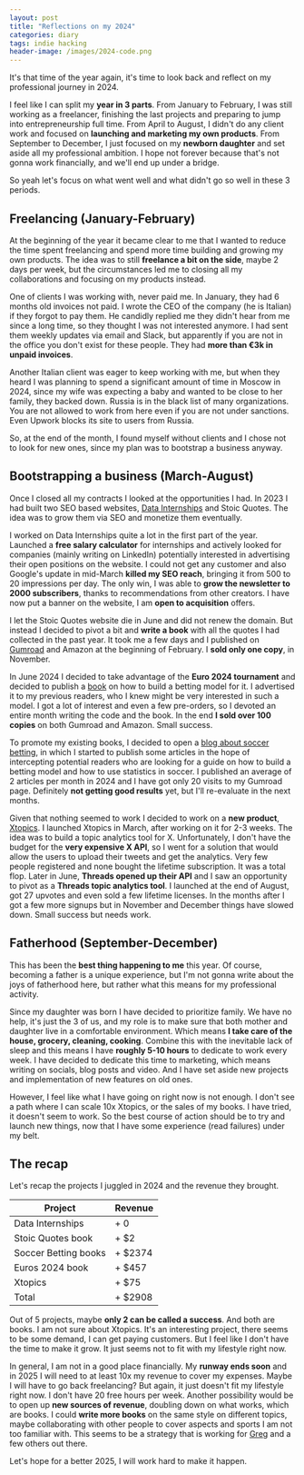 ```yaml
---
layout: post
title: "Reflections on my 2024"
categories: diary
tags: indie hacking
header-image: /images/2024-code.png
---
```


It's that time of the year again, it's time to look back and reflect on my professional journey in 2024.

I feel like I can split my **year in 3 parts**. From January to February, I was still working as a freelancer, finishing the last projects and preparing to jump into entrepreneurship full time. From April to August, I didn't do any client work and focused on **launching and marketing my own products**. From September to December, I just focused on my **newborn daughter** and set aside all my professional ambition. I hope not forever because that's not gonna work financially, and we'll end up under a bridge.

So yeah let's focus on what went well and what didn't go so well in these 3 periods.

## Freelancing (January-February)

At the beginning of the year it became clear to me that I wanted to reduce the time spent freelancing and spend more time building and growing my own products. The idea was to still **freelance a bit on the side**, maybe 2 days per week, but the circumstances led me to closing all my collaborations and focusing on my products instead.

One of clients I was working with, never paid me. In January, they had 6 months old invoices not paid. I wrote the CEO of the company (he is Italian) if they forgot to pay them. He candidly replied me they didn't hear from me since a long time, so they thought I was not interested anymore. I had sent them weekly updates via email and Slack, but apparently if you are not in the office you don't exist for these people. They had **more than €3k in unpaid invoices**.

Another Italian client was eager to keep working with me, but when they heard I was planning to spend a significant amount of time in Moscow in 2024, since my wife was expecting a baby and wanted to be close to her family, they backed down. Russia is in the black list of many organizations. You are not allowed to work from here even if you are not under sanctions. Even Upwork blocks its site to users from Russia.

So, at the end of the month, I found myself without clients and I chose not to look for new ones, since my plan was to bootstrap a business anyway.

## Bootstrapping a business (March-August)

Once I closed all my contracts I looked at the opportunities I had. In 2023 I had built two SEO based websites, [Data Internships][datainternships] and Stoic Quotes. The idea was to grow them via SEO and monetize them eventually.

I worked on Data Internships quite a lot in the first part of the year. Launched a **free salary calculator** for internships and actively looked for companies (mainly writing on LinkedIn) potentially interested in advertising their open positions on the website. I could not get any customer and also Google's update in mid-March **killed my SEO reach**, bringing it from 500 to 20 impressions per day. The only win, I was able to **grow the newsletter to 2000 subscribers**, thanks to recommendations from other creators. I have now put a banner on the website, I am **open to acquisition** offers.

I let the Stoic Quotes website die in June and did not renew the domain. But instead I decided to pivot a bit and **write a book** with all the quotes I had collected in the past year. It took me a few days and I published on [Gumroad][stoicquotes-gumroad] and Amazon at the beginning of February. I **sold only one copy**, in November.

In June 2024 I decided to take advantage of the **Euro 2024 tournament** and decided to publish a [book][euro2024-gumroad] on how to build a betting model for it. I advertised it to my previous readers, who I knew might be very interested in such a model. I got a lot of interest and even a few pre-orders, so I devoted an entire month writing the code and the book. In the end **I sold over 100 copies** on both Gumroad and Amazon. Small success.

To promote my existing books, I decided to open a [blog about soccer betting][soccrbets], in which I started to publish some articles in the hope of intercepting potential readers who are looking for a guide on how to build a betting model and how to use statistics in soccer. I published an average of 2 articles per month in 2024 and I have got only 20 visits to my Gumroad page. Definitely **not getting good results** yet, but I'll re-evaluate in the next months.

Given that nothing seemed to work I decided to work on a **new product**, [Xtopics][xtopics]. I launched Xtopics in March, after working on it for 2-3 weeks. The idea was to build a topic analytics tool for X. Unfortunately, I don't have the budget for the **very expensive X API**, so I went for a solution that would allow the users to upload their tweets and get the analytics. Very few people registered and none bought the lifetime subscription. It was a total flop. Later in June, **Threads opened up their API** and I saw an opportunity to pivot as a **Threads topic analytics tool**. I launched at the end of August, got 27 upvotes and even sold a few lifetime licenses. In the months after I got a few more signups but in November and December things have slowed down. Small success but needs work.

## Fatherhood (September-December)

This has been the **best thing happening to me** this year. Of course, becoming a father is a unique experience, but I'm not gonna write about the joys of fatherhood here, but rather what this means for my professional activity.

Since my daughter was born I have decided to prioritize family. We have no help, it's just the 3 of us, and my role is to make sure that both mother and daughter live in a comfortable environment. Which means **I take care of the house, grocery, cleaning, cooking**. Combine this with the inevitable lack of sleep and this means I have **roughly 5-10 hours** to dedicate to work every week. I have decided to dedicate this time to marketing, which means writing on socials, blog posts and video. And I have set aside new projects and implementation of new features on old ones.

However, I feel like what I have going on right now is not enough. I don't see a path where I can scale 10x Xtopics, or the sales of my books. I have tried, it doesn't seem to work. So the best course of action should be to try and launch new things, now that I have some experience (read failures) under my belt.

## The recap

Let's recap the projects I juggled in 2024 and the revenue they brought.

| Project              | Revenue |
| -------------------- | ------- |
| Data Internships     | + 0     |
| Stoic Quotes book    | + $2    |
| Soccer Betting books | + $2374 |
| Euros 2024 book      | + $457  |
| Xtopics              | + $75   |
| Total                | + $2908 |

Out of 5 projects, maybe **only 2 can be called a success**. And both are books. I am not sure about Xtopics. It's an interesting project, there seems to be some demand, I can get paying customers. But I feel like I don't have the time to make it grow. It just seems not to fit with my lifestyle right now.

In general, I am not in a good place financially. My **runway ends soon** and in 2025 I will need to at least 10x my revenue to cover my expenses. Maybe I will have to go back freelancing? But again, it just doesn't fit my lifestyle right now. I don't have 20 free hours per week. Another possibility would be to open up **new sources of revenue**, doubling down on what works, which are books. I could **write more books** on the same style on different topics, maybe collaborating with other people to cover aspects and sports I am not too familiar with. This seems to be a strategy that is working for [Greg][greg-lim-x] and a few others out there.

Let's hope for a better 2025, I will work hard to make it happen.

[soccrbets]: https://soccrbets.com
[xtopics]: https://xtopics.co
[datainternships]: https://datainternships.co
[stoicquotes-gumroad]: https://tropianhs.gumroad.com/l/stoicquotes
[euro2024-gumroad]: https://tropianhs.gumroad.com/l/euro2024
[greg-lim-x]: https://x.com/greglim81
